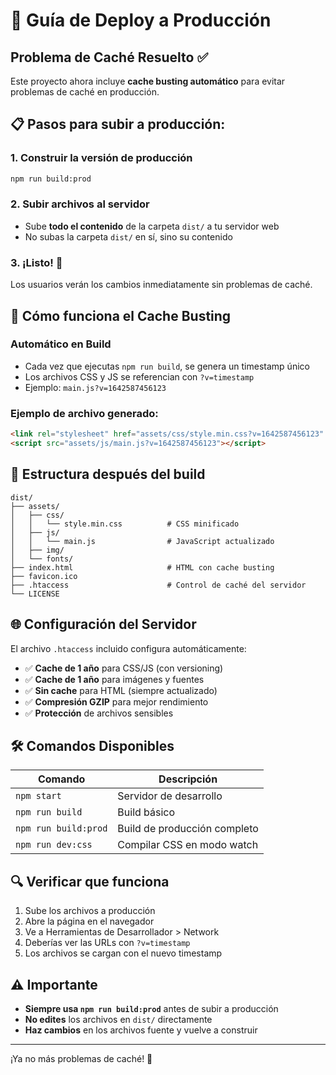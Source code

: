 # 🚀 Guía de Deploy a Producción

## Problema de Caché Resuelto ✅

Este proyecto ahora incluye **cache busting automático** para evitar problemas de caché en producción.

## 📋 Pasos para subir a producción:

### 1. Construir la versión de producción
```bash
npm run build:prod
```

### 2. Subir archivos al servidor
- Sube **todo el contenido** de la carpeta `dist/` a tu servidor web
- No subas la carpeta `dist/` en sí, sino su contenido

### 3. ¡Listo! 🎉
Los usuarios verán los cambios inmediatamente sin problemas de caché.

## 🔧 Cómo funciona el Cache Busting

### Automático en Build
- Cada vez que ejecutas `npm run build`, se genera un timestamp único
- Los archivos CSS y JS se referencian con `?v=timestamp`
- Ejemplo: `main.js?v=1642587456123`

### Ejemplo de archivo generado:
```html
<link rel="stylesheet" href="assets/css/style.min.css?v=1642587456123" />
<script src="assets/js/main.js?v=1642587456123"></script>
```

## 📁 Estructura después del build

```
dist/
├── assets/
│   ├── css/
│   │   └── style.min.css          # CSS minificado
│   ├── js/
│   │   └── main.js                # JavaScript actualizado
│   ├── img/
│   └── fonts/
├── index.html                     # HTML con cache busting
├── favicon.ico
├── .htaccess                      # Control de caché del servidor
└── LICENSE
```

## 🌐 Configuración del Servidor

El archivo `.htaccess` incluido configura automáticamente:

- ✅ **Cache de 1 año** para CSS/JS (con versioning)
- ✅ **Cache de 1 año** para imágenes y fuentes
- ✅ **Sin cache** para HTML (siempre actualizado)
- ✅ **Compresión GZIP** para mejor rendimiento
- ✅ **Protección** de archivos sensibles

## 🛠️ Comandos Disponibles

| Comando | Descripción |
|---------|-------------|
| `npm start` | Servidor de desarrollo |
| `npm run build` | Build básico |
| `npm run build:prod` | Build de producción completo |
| `npm run dev:css` | Compilar CSS en modo watch |

## 🔍 Verificar que funciona

1. Sube los archivos a producción
2. Abre la página en el navegador
3. Ve a Herramientas de Desarrollador > Network
4. Deberías ver las URLs con `?v=timestamp`
5. Los archivos se cargan con el nuevo timestamp

## ⚠️ Importante

- **Siempre usa `npm run build:prod`** antes de subir a producción
- **No edites** los archivos en `dist/` directamente
- **Haz cambios** en los archivos fuente y vuelve a construir

---

¡Ya no más problemas de caché! 🎊
